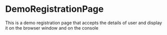 # DemoRegistrationPage
This is a demo registration page that accepts the details of user and display it on the browser window and on the console 
